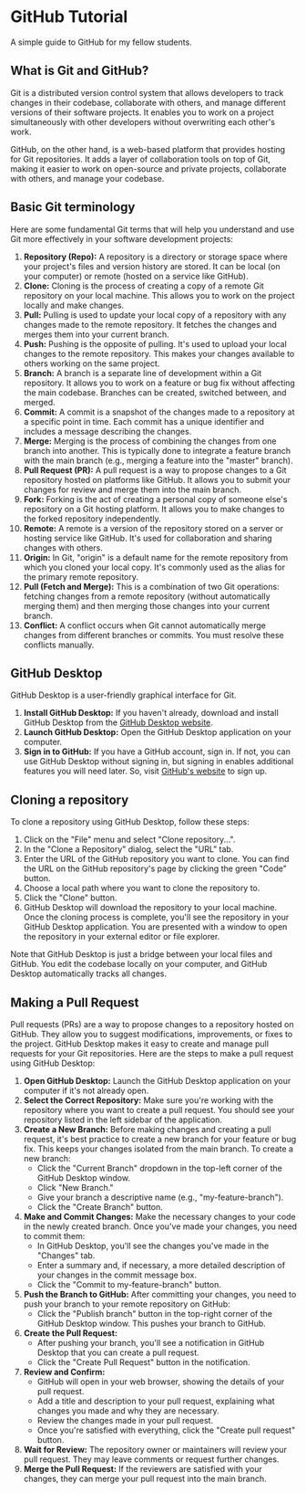 # GitHub Tutorial

A simple guide to GitHub for my fellow students.

## What is Git and GitHub?

Git is a distributed version control system that allows developers to track changes in their codebase, collaborate with others, and manage different versions of their software projects. It enables you to work on a project simultaneously with other developers without overwriting each other's work.

GitHub, on the other hand, is a web-based platform that provides hosting for Git repositories. It adds a layer of collaboration tools on top of Git, making it easier to work on open-source and private projects, collaborate with others, and manage your codebase.

## Basic Git terminology

Here are some fundamental Git terms that will help you understand and use Git more effectively in your software development projects:

1. **Repository (Repo):** A repository is a directory or storage space where your project's files and version history are stored. It can be local (on your computer) or remote (hosted on a service like GitHub).
1. **Clone:** Cloning is the process of creating a copy of a remote Git repository on your local machine. This allows you to work on the project locally and make changes.
1. **Pull:** Pulling is used to update your local copy of a repository with any changes made to the remote repository. It fetches the changes and merges them into your current branch.
1. **Push:** Pushing is the opposite of pulling. It's used to upload your local changes to the remote repository. This makes your changes available to others working on the same project.
1. **Branch:** A branch is a separate line of development within a Git repository. It allows you to work on a feature or bug fix without affecting the main codebase. Branches can be created, switched between, and merged.
1. **Commit:** A commit is a snapshot of the changes made to a repository at a specific point in time. Each commit has a unique identifier and includes a message describing the changes.
1. **Merge:** Merging is the process of combining the changes from one branch into another. This is typically done to integrate a feature branch with the main branch (e.g., merging a feature into the "master" branch).
1. **Pull Request (PR):** A pull request is a way to propose changes to a Git repository hosted on platforms like GitHub. It allows you to submit your changes for review and merge them into the main branch.
1. **Fork:** Forking is the act of creating a personal copy of someone else's repository on a Git hosting platform. It allows you to make changes to the forked repository independently.
1. **Remote:** A remote is a version of the repository stored on a server or hosting service like GitHub. It's used for collaboration and sharing changes with others.
1. **Origin:** In Git, "origin" is a default name for the remote repository from which you cloned your local copy. It's commonly used as the alias for the primary remote repository.
1. **Pull (Fetch and Merge):** This is a combination of two Git operations: fetching changes from a remote repository (without automatically merging them) and then merging those changes into your current branch.
1. **Conflict:** A conflict occurs when Git cannot automatically merge changes from different branches or commits. You must resolve these conflicts manually.

## GitHub Desktop

GitHub Desktop is a user-friendly graphical interface for Git. 

1. **Install GitHub Desktop:** If you haven't already, download and install GitHub Desktop from the [GitHub Desktop website](https://desktop.github.com/).
1. **Launch GitHub Desktop:** Open the GitHub Desktop application on your computer.
1. **Sign in to GitHub:** If you have a GitHub account, sign in. If not, you can use GitHub Desktop without signing in, but signing in enables additional features you will need later. So, visit [GitHub's website](https://github.com/signup) to sign up.

## Cloning a repository

To clone a repository using GitHub Desktop, follow these steps:

1. Click on the "File" menu and select "Clone repository...".
1. In the "Clone a Repository" dialog, select the "URL" tab.
1. Enter the URL of the GitHub repository you want to clone. You can find the URL on the GitHub repository's page by clicking the green "Code" button.
1. Choose a local path where you want to clone the repository to.
1. Click the "Clone" button.
1. GitHub Desktop will download the repository to your local machine. Once the cloning process is complete, you'll see the repository in your GitHub Desktop application. You are presented with a window to open the repository in your external editor or file explorer.

Note that GitHub Desktop is just a bridge between your local files and GitHub. You edit the codebase locally on your computer, and GitHub Desktop automatically tracks all changes.

## Making a Pull Request

Pull requests (PRs) are a way to propose changes to a repository hosted on GitHub. They allow you to suggest modifications, improvements, or fixes to the project. GitHub Desktop makes it easy to create and manage pull requests for your Git repositories. Here are the steps to make a pull request using GitHub Desktop:

1. **Open GitHub Desktop:** Launch the GitHub Desktop application on your computer if it's not already open.
1. **Select the Correct Repository:** Make sure you're working with the repository where you want to create a pull request. You should see your repository listed in the left sidebar of the application.
1. **Create a New Branch:** Before making changes and creating a pull request, it's best practice to create a new branch for your feature or bug fix. This keeps your changes isolated from the main branch. To create a new branch:
   - Click the "Current Branch" dropdown in the top-left corner of the GitHub Desktop window.
   - Click "New Branch."
   - Give your branch a descriptive name (e.g., "my-feature-branch").
   - Click the "Create Branch" button.
1. **Make and Commit Changes:** Make the necessary changes to your code in the newly created branch. Once you've made your changes, you need to commit them:
   - In GitHub Desktop, you'll see the changes you've made in the "Changes" tab.
   - Enter a summary and, if necessary, a more detailed description of your changes in the commit message box.
   - Click the "Commit to my-feature-branch" button.
1. **Push the Branch to GitHub:** After committing your changes, you need to push your branch to your remote repository on GitHub:
   - Click the "Publish branch" button in the top-right corner of the GitHub Desktop window. This pushes your branch to GitHub.
1. **Create the Pull Request:**
   - After pushing your branch, you'll see a notification in GitHub Desktop that you can create a pull request.
   - Click the "Create Pull Request" button in the notification.
1. **Review and Confirm:**
   - GitHub will open in your web browser, showing the details of your pull request.
   - Add a title and description to your pull request, explaining what changes you made and why they are necessary.
   - Review the changes made in your pull request.
   - Once you're satisfied with everything, click the "Create pull request" button.
1. **Wait for Review:** The repository owner or maintainers will review your pull request. They may leave comments or request further changes.
1. **Merge the Pull Request:** If the reviewers are satisfied with your changes, they can merge your pull request into the main branch.

